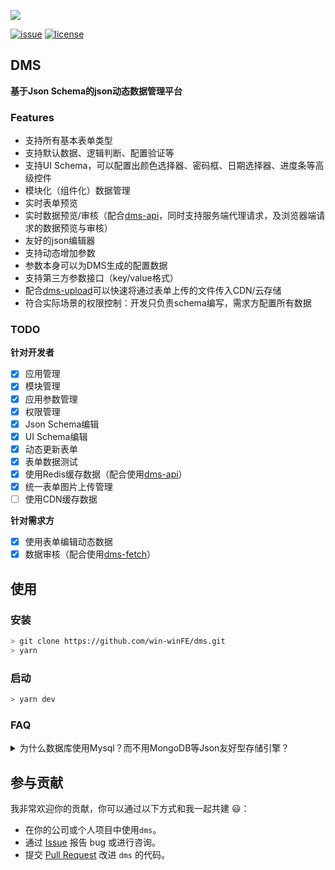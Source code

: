 ![](https://github.com/win-winFE/dms/blob/master/app/assets/assets/logo.png)


[![issue](https://img.shields.io/github/issues/win-winFE/dms.svg)](https://github.com/win-winFE/dms)
[![license](https://img.shields.io/github/license/win-winFE/dms.svg)](https://github.com/win-winFE/dms)

## DMS

**基于Json Schema的json动态数据管理平台**

### Features

* 支持所有基本表单类型
* 支持默认数据、逻辑判断、配置验证等
* 支持UI Schema，可以配置出颜色选择器、密码框、日期选择器、进度条等高级控件
* 模块化（组件化）数据管理
* 实时表单预览
* 实时数据预览/审核（配合[dms-api](https://github.com/win-winFE/dms-api)，同时支持服务端代理请求，及浏览器端请求的数据预览与审核）
* 友好的json编辑器
* 支持动态增加参数
* 参数本身可以为DMS生成的配置数据
* 支持第三方参数接口（key/value格式）
* 配合[dms-upload](https://github.com/win-winFE/dms-upload)可以快速将通过表单上传的文件传入CDN/云存储
* 符合实际场景的权限控制：开发只负责schema编写，需求方配置所有数据

### TODO

**针对开发者**

- [x] 应用管理
- [x] 模块管理
- [x] 应用参数管理
- [x] 权限管理
- [x] Json Schema编辑
- [x] UI Schema编辑
- [x] 动态更新表单
- [x] 表单数据测试
- [x] 使用Redis缓存数据（配合使用[dms-api](https://github.com/win-winFE/dms-api)）
- [x] 统一表单图片上传管理
- [ ] 使用CDN缓存数据

**针对需求方**

- [x] 使用表单编辑动态数据
- [x] 数据审核（配合使用[dms-fetch](https://github.com/win-winFE/dms-fetch)）

## 使用

### 安装
```bash
> git clone https://github.com/win-winFE/dms.git
> yarn
```

### 启动
```bash
> yarn dev
```

### FAQ

<details>
  <summary>为什么数据库使用Mysql？而不用MongoDB等Json友好型存储引擎？</summary>
  在生产环境中，所有请求都会走缓存/CDN。
  对于用什么存储原始数据不是很重要，Mysql对于多数开发更加友好易用，且在后台配置数据时不需要过多地考虑性能问题。
</details>

<p></p>

## 参与贡献

我非常欢迎你的贡献，你可以通过以下方式和我一起共建 :smiley:：

- 在你的公司或个人项目中使用`dms`。
- 通过 [Issue](https://github.com/win-winFE/dms/issues) 报告 bug 或进行咨询。
- 提交 [Pull Request](https://github.com/win-winFE/dms/pulls) 改进 `dms` 的代码。
